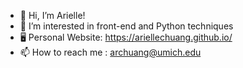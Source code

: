 - 👋 Hi, I’m Arielle!
- 👀 I’m interested in front-end and Python techniques 
- 🖥 Personal Website: 
     https://ariellechuang.github.io/
- 📫 How to reach me : 
     archuang@umich.edu

<!---
ArielChuang0616/ArielChuang0616 is a ✨ special ✨ repository because its `README.md` (this file) appears on your GitHub profile.
You can click the Preview link to take a look at your changes.
--->
